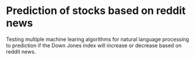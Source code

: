 # Prediction of stocks based on reddit news

Testing multiple machine learing algorithms for natural language processing to prediction if the Down Jones index will increase or decrease based on reddit news. 
